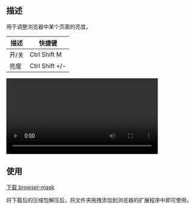 ## 描述

用于调整浏览器中某个页面的亮度。

| 描述  | 快捷键         |
| ----- | -------------- |
| 开/关 | Ctrl Shift M   |
| 亮度  | Ctrl Shift +/- |

<video controls src="https://github.com/ApeWhoLovesCode/browser-mask/blob/main/assets/browser-mask-demo.mp4" style="width:400px;"></video>

## 使用

[下载 browser-mask](https://github.com/ApeWhoLovesCode/browser-mask/tree/main/build/browser-mask.zip)

将下载后的压缩包解压后，将文件夹拖拽添加到浏览器的扩展程序中即可使用。
